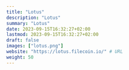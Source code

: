 ```yaml
---
title: "Lotus"
description: "Lotus"
summary: "Lotus"
date: 2023-09-15T16:32:27+02:00
lastmod: 2023-09-15T16:32:27+02:00
draft: false
images: ["lotus.png"]
website: "https://lotus.filecoin.io/" # URL
weight: 50
---
```

